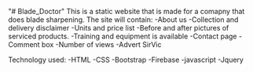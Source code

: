 "# Blade_Doctor" 
This is a static website that is made for a comapny that does blade sharpening.
The site will contain:
	-About us
	-Collection and delivery disclaimer
	-Units and price list 
	-Before and after pictures of serviced products.
	-Training and equipment is available
	-Contact page
	-Comment box
	-Number of views
	-Advert SirVic

Technology used:
	-HTML 
	-CSS
	-Bootstrap
	-Firebase
	-javascript
	-Jquery